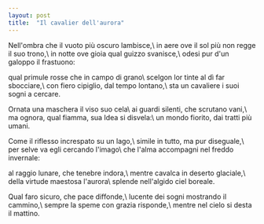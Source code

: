 ```yaml
---
layout: post
title:  "Il cavalier dell'aurora"
---
```


Nell'ombra che il vuoto più oscuro lambisce,\\
in aere ove il sol più non regge il suo trono,\\
in notte ove gioia qual guizzo svanisce,\\
odesi pur d'un galoppo il frastuono:

qual primule rosse che in campo di grano\\
scelgon lor tinte al dì far sbocciare,\\
con fiero cipiglio, dal tempo lontano,\\
sta un cavaliere i suoi sogni a cercare.

Ornata una maschera il viso suo cela\\
ai guardi silenti, che scrutano vani,\\
ma ognora, qual fiamma, sua Idea si disvela:\\
un mondo fiorito, dai tratti più umani.

Come il riflesso increspato su un lago,\\
simile in tutto, ma pur diseguale,\\
per selve va egli cercando l'imago\\
che l'alma accompagni nel freddo invernale:

al raggio lunare, che tenebre indora,\\
mentre cavalca in deserto glaciale,\\
della virtude maestosa l'aurora\\
splende nell'algido ciel boreale.

Qual faro sicuro, che pace diffonde,\\
lucente dei sogni mostrando il cammino,\\
sempre la speme con grazia risponde,\\
mentre nel cielo si desta il mattino.
